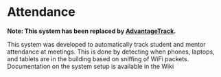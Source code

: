 # Attendance

**Note: This system has been replaced by [AdvantageTrack](https://github.com/Mechanical-Advantage/AdvantageTrack).**

This system was developed to automatically track student and mentor attendance at meetings. This is done by detecting when phones, laptops, and tablets are in the building based on sniffing of WiFi packets. Documentation on the system setup is available in the Wiki
